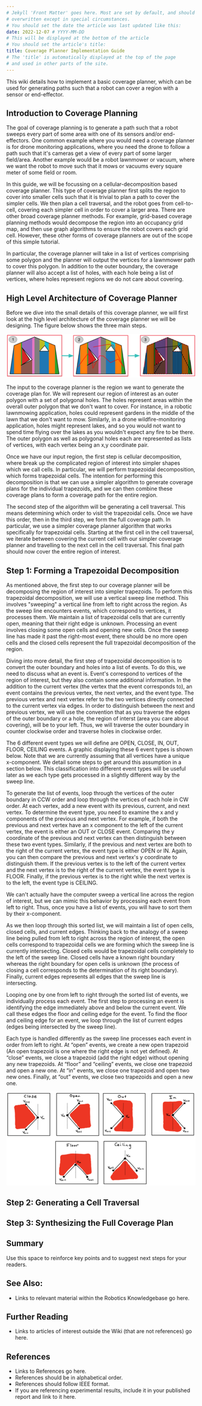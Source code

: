 ```yaml
---
# Jekyll 'Front Matter' goes here. Most are set by default, and should NOT be
# overwritten except in special circumstances. 
# You should set the date the article was last updated like this:
date: 2022-12-07 # YYYY-MM-DD
# This will be displayed at the bottom of the article
# You should set the article's title:
title: Coverage Planner Implementation Guide
# The 'title' is automatically displayed at the top of the page
# and used in other parts of the site.
---
```

This wiki details how to implement a basic coverage planner, which can be used for generating paths such that a robot can cover a region with a sensor or end-effector. 

## Introduction to Coverage Planning
 The goal of coverage planning is to generate a path such that a robot sweeps every part of some area with one of its sensors and/or end-effectors. One common example where you would need a coverage planner is for drone monitoring applications, where you need the drone to follow a path such that it's cameras get a view of every part of some larger field/area. Another example would be a robot lawnmower or vacuum, where we want the robot to move such that it mows or vacuums every square meter of some field or room. 
 
 In this guide, we will be focussing on a cellular-decomposition based coverage planner. This type of coverage planner first splits the region to cover into smaller cells such that it is trivial to plan a path to cover the simpler cells. We then plan a cell traversal, and the robot goes from cell-to-cell, covering each simpler cell in order to cover a larger area. There are other broad coverage planner methods. For example, grid-based coverage planning methods would decompose the region into an occupancy grid map, and then use graph algorithms to ensure the robot covers each grid cell. However, these other forms of coverage planners are out of the scope of this simple tutorial.

 In particular, the coverage planner will take in a list of vertices comprising some polygon and the planner will output the vertices for a lawnmower path to cover this polygon. In addition to the outer boundary, the coverage planner will also accept a list of holes, with each hole being a list of vertices, where holes represent regions we do not care about covering. 

## High Level Architecture of Coverage Planner
Before we dive into the small details of this coverage planner, we will first look at the high level architecture of the coverage planner we will be designing. The figure below shows the three main steps. 

![Put a relevant caption here](assets/coverage_planner_steps.png)

The input to the coverage planner is the region we want to generate the coverage plan for. We will represent our region of interest as an outer polygon with a set of polygonal holes. The holes represent areas within the overall outer polygon that we don't want to cover. For instance, in a robotic lawnmowing application, holes could represent gardens in the middle of the lawn that we don't want to mow. Similarly, in a drone wildfire-monitoring application, holes might represent lakes, and so you would not want to spend time flying over the lakes as you wouldn't expect any fire to be there. The outer polygon as well as polygonal holes each are represented as lists of vertices, with each vertex being an x,y coordinate pair.

Once we have our input region, the first step is cellular decomposition, where break up the complicated region of interest into simpler shapes which we call cells. In particular, we will perform trapezoidal decomposition, which forms trapezoidal cells. The intention for performing this decomposition is that we can use a simpler algorithm to generate coverage plans for the individual trapezoids, and we can then combine these coverage plans to form a coverage path for the entire region.

The second step of the algorithm will be generating a cell traversal. This means determining which order to visit the trapezoidal cells. Once we have this order, then in the third step, we form the full coverage path. In particular, we use a simpler coverage planner algorithm that works specifically for trapezoidal cells. Starting at the first cell in the cell traversal, we iterate between covering the current cell with our simpler coverage planner and travelling to the next cell in the cell traversal. This final path should now cover the entire region of interest.

## Step 1: Forming a Trapezoidal Decomposition

As mentioned above, the first step to our coverage planner will be decomposing the region of interest into simpler trapezoids. To perform this trapezoidal decomposition, we will use a vertical sweep line method. This involves "sweeping" a vertical line from left to right across the region. As the sweep line encounters events, which correspond to vertices, it processes them. We maintain a list of trapezoidal cells that are currently open, meaning that their right edge is unknown. Processing an event involves closing some open cells and opening new cells. Once the sweep line has made it past the right-most event, there should be no more open cells and the closed cells represent the full trapezoidal decomposition of the region.

Diving into more detail, the first step of trapezoidal decomposition is to convert the outer boundary and holes into a list of events. To do this, we need to discuss what an event is. Event's correspond to vertices of the region of interest, but they also contain some additional information. In the addition to the current vertex (the vertex that the event corresponds to), an event contains the previous vertex, the next vertex, and the event type. The previous vertex and next vertex refer to the two vertices directly connected to the current vertex via edges. In order to distinguish between the next and previous vertex, we will use the convention that as you traverse the edges of the outer boundary or a hole, the region of interst (area you care about covering), will be to your left. Thus, we will traverse the outer boundary in counter clockwise order and traverse holes in clockwise order.

The 6 different event types we will define are OPEN, CLOSE, IN, OUT, FLOOR, CEILING events. A graphic displaying these 6 event types is shown below. Note that we are currently assuming that all vertices have a unique x-component. We detail some steps to get around this assumption in a section below. This classification into different event types will be useful later as we each type gets processed in a slightly different way by the sweep line. 

To generate the list of events, loop through the vertices of the outer boundary in CCW order and loop through the vertices of each hole in CW order. At each vertex, add a new event with its previous, current, and next vertex. To determine the event type, you need to examine the x and y components of the previous and next vertex. For example, if both the previous and next vertex have an x component to the left of the current vertex, the event is either an OUT or CLOSE event. Comparing the y coordinate of the previous and next vertex can then distinguish between these two event types. Similarly, if the previous and next vertex are both to the right of the current vertex, the event type is either OPEN or IN. Again, you can then compare the previous and next vertex's y coordinate to distinguish them. If the previous vertex is to the left of the current vertex and the next vertex is to the right of the current vertex, the event type is FLOOR. Finally, if the previous vertex is to the right while the next vertex is to the left, the event type is CEILING. 

We can't actually have the computer sweep a vertical line across the region of interest, but we can mimic this behavior by processing each event from left to right. Thus, once you have a list of events, you will have to sort them by their x-component. 

As we then loop through this sorted list, we will maintain a list of open cells, closed cells, and current edges. Thinking back to the analogy of a sweep line being pulled from left to right across the region of interest, the open cells correspond to trapezoidal cells we are forming which the sweep line is currently intersecting. Closed cells would be trapezoidal cells completely to the left of the sweep line. Closed cells have a known right boundary whereas the right boundary for open cells is unknown (the process of closing a cell corresponds to the determination of its right boundary). Finally, current edges represents all edges that the sweep line is intersecting.  

Looping one by one from left to right through the sorted list of events, we individually process each event. The first step to processing an event is identifying the edge immediately above and below the current event. We call these edges the floor and ceiling edge for the event. To find the floor and ceiling edge for an event, we loop through the list of current edges (edges being intersected by the sweep line). 


Each type is handled differently as the sweep line processes each event in order from left to right. At “open” events, we create a new open trapezoid (An open trapezoid is one where the right edge is not yet defined). At “close” events, we close a trapezoid (add the right edge) without opening any new trapezoids. At “floor” and “ceiling” events, we close one trapezoid and open a new one. At “in” events, we close one trapezoid and open two new ones. Finally, at “out” events, we close two trapezoids and open a new one.

![Put a relevant caption here](assets/coverage_planner_event_types.png)


## Step 2: Generating a Cell Traversal

## Step 3: Synthesizing the Full Coverage Plan

## Summary
Use this space to reinforce key points and to suggest next steps for your readers.

## See Also:
- Links to relevant material within the Robotics Knowledgebase go here.

## Further Reading
- Links to articles of interest outside the Wiki (that are not references) go here.

## References
- Links to References go here.
- References should be in alphabetical order.
- References should follow IEEE format.
- If you are referencing experimental results, include it in your published report and link to it here.

